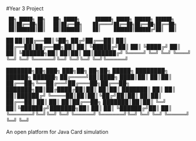 #Year 3 Project

     ██╗ █████╗ ██╗   ██╗ █████╗      ██████╗ █████╗ ██████╗ ██████╗ 
     ██║██╔══██╗██║   ██║██╔══██╗    ██╔════╝██╔══██╗██╔══██╗██╔══██╗
     ██║███████║██║   ██║███████║    ██║     ███████║██████╔╝██║  ██║
██   ██║██╔══██║╚██╗ ██╔╝██╔══██║    ██║     ██╔══██║██╔══██╗██║  ██║
╚█████╔╝██║  ██║ ╚████╔╝ ██║  ██║    ╚██████╗██║  ██║██║  ██║██████╔╝
 ╚════╝ ╚═╝  ╚═╝  ╚═══╝  ╚═╝  ╚═╝     ╚═════╝╚═╝  ╚═╝╚═╝  ╚═╝╚═════╝ 
                                                                                                                                    

███████╗██╗███╗   ███╗██╗   ██╗██╗      █████╗ ████████╗ ██████╗ ██████╗ 
██╔════╝██║████╗ ████║██║   ██║██║     ██╔══██╗╚══██╔══╝██╔═══██╗██╔══██╗
███████╗██║██╔████╔██║██║   ██║██║     ███████║   ██║   ██║   ██║██████╔╝
╚════██║██║██║╚██╔╝██║██║   ██║██║     ██╔══██║   ██║   ██║   ██║██╔══██╗
███████║██║██║ ╚═╝ ██║╚██████╔╝███████╗██║  ██║   ██║   ╚██████╔╝██║  ██║
╚══════╝╚═╝╚═╝     ╚═╝ ╚═════╝ ╚══════╝╚═╝  ╚═╝   ╚═╝    ╚═════╝ ╚═╝  ╚═╝
                                                                         

An open platform for Java Card simulation